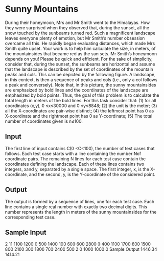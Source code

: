 # Sunny Mountains

During their honeymoon, Mrs and Mr Smith went to the Himalayas. How they were surprised when
they observed that, during the sunset, all the snow touched by the sunbeams turned red.
Such a magnificent landscape leaves everyone plenty of emotion, but Mr Smith’s number obsession
overcame all this. He rapidly began evaluating distances, which made Mrs Smith quite upset.
Your work is to help him calculate the size, in meters, of the mountainsides that became red as the
sun sets. Mr Smith’s honeymoon depends on you! Please be quick and efficient.
For the sake of simplicity, consider that, during the sunset, the sunbeams are horizontal and assume
that the landscape is described by the set of coordinates of the mountain peaks and cols. This can be
depicted by the following figure. A landscape, in this context, is then a sequence of peaks and cols (i.e.,
only a col follows a peak and conversely).
Note that, in this picture, the sunny mountainsides are emphasized by bold lines and the coordinates
of the landscape are emphasized by bold points.
Thus, the goal of this problem is to calculate the total length in meters of the bold lines.
For this task consider that: (1) for all coordinates (x,y), 0 ≤x≤30000 and 0 ≤y≤8848; (2)
the unit is the meter; (3) all the X-coordinates are pair-wise distinct; (4) the leftmost point has 0 as
X-coordinate and the rightmost point has 0 as Y-coordinate; (5) The total number of coordinates given
is n≤100.
## Input
The first line of input contains C(0 <C<100), the number of test cases that follows.
Each test case starts with a line containing the number Nof coordinate pairs. The remaining N
lines for each test case contain the coordinates defining the landscape. Each of these lines contains two
integers, xand y, separated by a single space. The first integer, x, is the X-coordinate, and the second,
y, is the Y-coordinate of the considered point.
## Output
The output is formed by a sequence of lines, one for each test case. Each line contains a single real
number with exactly two decimal digits. This number represents the length in meters of the sunny
mountainsides for the corresponding test case.
## Sample Input
2
11
1100 1200
0 500
1400 100
600 600
2800 0
400 1100
1700 600
1500 800
2100 300
1800 700
2400 500
2
0 1000
1000 0
Sample Output
1446.34
1414.21